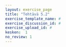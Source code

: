 ```yaml
---
layout: exercise_page
title: "Tehtävä 5.2"
exercise_template_name: #
exercise_discussion_id: #
exercise_upload_id: #
kesken:  1
no_review: 1
---
```

